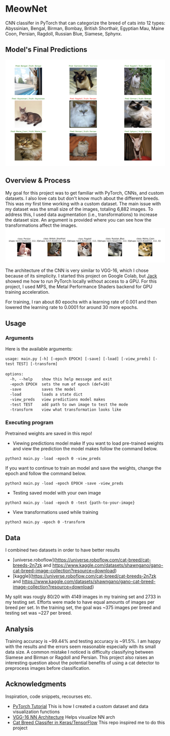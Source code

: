 # MeowNet

CNN classifer in PyTorch that can categorize the breed of cats into 12 types: Abyssinian, Bengal, Birman, Bombay, British Shorthair, Egyptian Mau, Maine Coon, Persian, Ragdoll, Russian Blue, Siamese, Sphynx.


## Model's Final Predictions
![model-preds.png](assets/model_predictions.png)

## Overview & Process 

My goal for this project was to get familiar with PyTorch, CNNs, and custom datasets. I also love cats but don't know much about the different breeds. This was my first time working with a custom dataset. The main issue with my dataset was the small size of the images, totaling 6,882 images. To address this, I used data augmentation (i.e., transformations) to increase the dataset size. An argument is provided where you can see how the transformations affect the images.
![tranformations.png](assets/transformation_MeowNet.png)

The architecture of the CNN is very similar to VGG-16, which I chose because of its simplicity. I started this project on Google Colab, but [Jack](https://github.com/J-Mango-19) showed me how to run PyTorch locally without access to a GPU. For this project, I used MPS, the Metal Performance Shaders backend for GPU training acceleration.

For training, I ran about 80 epochs with a learning rate of 0.001 and then lowered the learning rate to 0.0001 for around 30 more epochs.

## Usage

### Arguments

Here is the available arguments:
```
usage: main.py [-h] [-epoch EPOCH] [-save] [-load] [-view_preds] [-test TEST] [-transform]

options:
  -h, --help    show this help message and exit
  -epoch EPOCH  sets the num of epoch (def=10)
  -save         saves the model
  -load         loads a state dict
  -view_preds   view predictions model makes
  -test TEST    add path to own image to test the mode
  -transform    view what transformation looks like
```


### Executing program

Pretrained weights are saved in this repo!

* Viewing predictions model make
If you want to load pre-trained weights and view the prediction the model makes follow the command below. 
```
python3 main.py -load -epoch 0 -view_preds
```
If you want to continue to train an model and save the weights, change the epoch and follow the command below.
```
python3 main.py -load -epoch EPOCH -save -view_preds
```
* Testing saved model with your own image
```
python3 main.py -load -epoch 0 -test {path-to-your-image}
```
* View transformations used while training
```
python3 main.py -epoch 0 -transform
```
## Data
I combined two datasets in order to have better results
* [universe.roboflow](https://universe.roboflow.com/cat-breed/cat-breeds-2n7zk and https://www.kaggle.com/datasets/shawngano/gano-cat-breed-image-collection?resource=download)
* [kaggle](https://universe.roboflow.com/cat-breed/cat-breeds-2n7zk and https://www.kaggle.com/datasets/shawngano/gano-cat-breed-image-collection?resource=download)

My split was rougly 80/20 with 4149 images in my training set and 2733 in my testing set. Efforts were made to have equal amounts of images per breed per set. In the training set, the goal was ~375 images per breed and testing set was ~227 per breed. 

## Analysis

Training accuracy is ~99.44% and testing accuracy is ~91.5%. I am happy with the results and the errors seem reasonable especially with its small data size. A common mistake I noticed is difficulty classifying between Siamese and Birman or Ragdoll and Persian. This project also raises an interesting question about the potential benefits of using a cat detector to preprocess images before classification.  

## Acknowledgments

Inspiration, code snippets, recourses etc.
* [PyTorch Tutorial](https://youtu.be/Z_ikDlimN6A?si=qe1jZp6Km5sN1j92) This is how I created a custom dataset and data visualization functions 
* [VGG-16 NN Architecture](https://github.com/kennethleungty/Neural-Network-Architecture-Diagrams) Helps visualize NN arch
* [Cat Breed Classifer in Keras/TensorFlow](https://github.com/immohann/Cat-Breed-Classifier/blob/master/Cat-Breed-Classifier.ipynb) This repo inspired me to do this project
